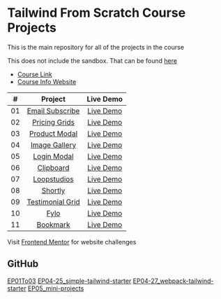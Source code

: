 # Tailwind From Scratch Course Projects

This is the main repository for all of the projects in the course

This does not include the sandbox. That can be found [here](https://github.com/bradtraversy/tailwind-sandbox)

- [Course Link]()
- [Course Info Website](https://tailwindfromscratch.com)

|  #  |                                                         Project                                                          |                                           Live Demo                                           |
| :-: | :----------------------------------------------------------------------------------------------------------------------: | :-------------------------------------------------------------------------------------------: |
| 01  |   [Email Subscribe](https://github.com/bradtraversy/tailwind-course-projects/tree/main/mini-projects/email-subscribe)    |          [Live Demo](https://tailwindfromscratch.com/mini-projects/email-subscribe)           |
| 02  |     [Pricing Grids](https://github.com/bradtraversy/tailwind-course-projects/tree/main/mini-projects/pricing-cards)      |    [Live Demo](https://www.tailwindfromscratch.com/mini-projects/pricing-cards/index.html)    |
| 03  |     [Product Modal](https://github.com/bradtraversy/tailwind-course-projects/tree/main/mini-projects/product-modal)      |    [Live Demo](https://www.tailwindfromscratch.com/mini-projects/product-modal/index.html)    |
| 04  |     [Image Gallery](https://github.com/bradtraversy/tailwind-course-projects/tree/main/mini-projects/image-gallery)      |    [Live Demo](https://www.tailwindfromscratch.com/mini-projects/image-gallery/index.html)    |
| 05  |       [Login Modal](https://github.com/bradtraversy/tailwind-course-projects/tree/main/mini-projects/login-modal)        |     [Live Demo](https://www.tailwindfromscratch.com/mini-projects/login-modal/index.html)     |
| 06  |        [Clipboard](https://github.com/bradtraversy/tailwind-course-projects/tree/main/website-projects/clipboard)        |    [Live Demo](https://www.tailwindfromscratch.com/website-projects/clipboard/index.html)     |
| 07  |      [Loopstudios](https://github.com/bradtraversy/tailwind-course-projects/tree/main/website-projects/loopstudios)      |   [Live Demo](https://www.tailwindfromscratch.com/website-projects/loopstudios/index.html)    |
| 08  |          [Shortly](https://github.com/bradtraversy/tailwind-course-projects/tree/main/website-projects/shortly)          |     [Live Demo](https://www.tailwindfromscratch.com/website-projects/shortly/index.html)      |
| 09  | [Testimonial Grid](https://github.com/bradtraversy/tailwind-course-projects/tree/main/website-projects/testimonial-grid) | [Live Demo](https://www.tailwindfromscratch.com/website-projects/testimonial-grid/index.html) |
| 10  |             [Fylo](https://github.com/bradtraversy/tailwind-course-projects/tree/main/website-projects/fylo)             |       [Live Demo](https://www.tailwindfromscratch.com/website-projects/fylo/index.html)       |
| 11  |         [Bookmark](https://github.com/bradtraversy/tailwind-course-projects/tree/main/website-projects/bookmark)         |     [Live Demo](https://www.tailwindfromscratch.com/website-projects/bookmark/index.html)     |

Visit [Frontend Mentor](https://frontendmentor.io) for website challenges

## GitHub

[EP01To03](https://github.com/bradtraversy/tailwind-sandbox)
[EP04-25_simple-tailwind-starter](https://github.com/bradtraversy/tailwind-course-projects/tree/main/simple-tailwind-starter)
[EP04-27_webpack-tailwind-starter](https://github.com/bradtraversy/tailwind-course-projects/tree/main/webpack-tailwind-starter)
[EP05_mini-projects](https://github.com/bradtraversy/tailwind-course-projects/tree/main/mini-projects)
